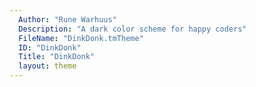 ```yaml
---
  Author: "Rune Warhuus"
  Description: "A dark color scheme for happy coders"
  FileName: "DinkDonk.tmTheme"
  ID: "DinkDonk"
  Title: "DinkDonk"
  layout: theme
---
```

  